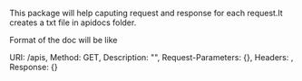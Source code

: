 This package will help caputing request and response for each request.It creates a txt file in apidocs folder.

Format of the doc will be like

URI: /apis,
Method: GET,
Description: "",
Request-Parameters: {},
Headers: ,
Response: {}